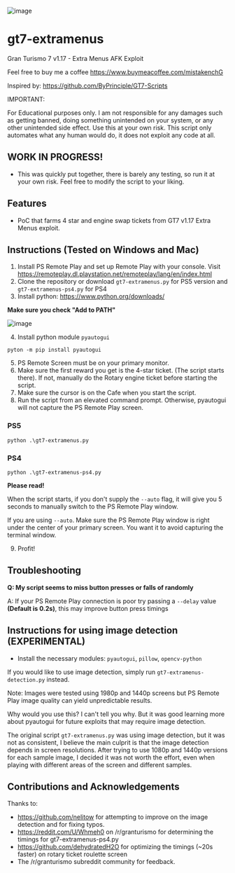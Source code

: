 ![image](https://user-images.githubusercontent.com/108235690/175868206-c31cdd18-0a09-4d4f-b311-07a8202acfa5.png)

# gt7-extramenus
Gran Turismo 7 v1.17 - Extra Menus AFK Exploit

Feel free to buy me a coffee https://www.buymeacoffee.com/mistakenchG

Inspired by: https://github.com/ByPrinciple/GT7-Scripts

IMPORTANT:

For Educational purposes only. I am not responsible for any damages such as getting banned, doing something unintended on your system, or any other unintended side effect. Use this at your own risk. This script only automates what any human would do, it does not exploit any code at all.

## WORK IN PROGRESS!
- This was quickly put together, there is barely any testing, so run it at your own risk. Feel free to modify the script to your liking.

## Features
- PoC that farms 4 star and engine swap tickets from GT7 v1.17 Extra Menus exploit.

## Instructions (Tested on Windows and Mac)

1. Install PS Remote Play and set up Remote Play with your console. Visit https://remoteplay.dl.playstation.net/remoteplay/lang/en/index.html
2. Clone the repository or download `gt7-extramenus.py` for PS5 version and `gt7-extramenus-ps4.py` for PS4
3. Install python: https://www.python.org/downloads/

**Make sure you check "Add to PATH"**

![image](https://user-images.githubusercontent.com/108235690/176962043-f3226980-1cd2-4a7e-84c0-6cfac3a47f1e.png)

4. Install python module `pyautogui`
```
pyton -m pip install pyautogui
```
5. PS Remote Screen must be on your primary monitor.
6. Make sure the first reward you get is the 4-star ticket. (The script starts there). If not, manually do the Rotary engine ticket before starting the script.
7. Make sure the cursor is on the Cafe when you start the script.
8. Run the script from an elevated command prompt. Otherwise, pyautogui will not capture the PS Remote Play screen.

### PS5
```
python .\gt7-extramenus.py
```

### PS4
```
python .\gt7-extramenus-ps4.py
```

**Please read!**

When the script starts, if you don't supply the `--auto` flag, it will give you 5 seconds to manually switch to the PS Remote Play window. 

If you are using `--auto`. Make sure the PS Remote Play window is right under the center of your primary screen. You want it to avoid capturing the terminal window.

9. Profit!

## Troubleshooting

**Q: My script seems to miss button presses or falls of randomly**

A: If your PS Remote Play connection is poor try passing a `--delay` value **(Default is 0.2s)**, this may improve button press timings

## Instructions for using image detection (EXPERIMENTAL)

- Install the necessary modules: `pyautogui`, `pillow`, `opencv-python`

If you would like to use image detection, simply run `gt7-extramenus-detection.py` instead.

Note: Images were tested using 1980p and 1440p screens but PS Remote Play image quality can yield unpredictable results.

Why would you use this? I can't tell you why. But it was good learning more about pyautogui for future exploits that may require image detection.

The original script `gt7-extramenus.py` was using image detection, but it was not as consistent, I believe the main culprit is that the image detection depends in screen resolutions. After trying to use 1080p and 1440p versions for each sample image, I decided it was not worth the effort, even when playing with different areas of the screen and different samples.

## Contributions and Acknowledgements

Thanks to:
- https://github.com/nelitow for attempting to improve on the image detection and for fixing typos.
- https://reddit.com/U/Whmeh0 on /r/granturismo for determining the timings for gt7-extramenus-ps4.py
- https://github.com/dehydratedH2O for optimizing the timings (~20s faster) on rotary ticket roulette screen
- The /r/granturismo subreddit community for feedback.
